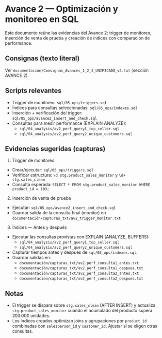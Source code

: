 # Avance 2 — Optimización y monitoreo en SQL

Este documento reúne las evidencias del Avance 2: trigger de monitoreo, inserción de venta de prueba y creación de índices con comparación de performance.

## Consignas (texto literal)

Ver `documentación/Consignas_Avances_1_2_3_UNIFICADO_v2.txt` (sección AVANCE 2).

## Scripts relevantes

- Trigger de monitoreo: `sql/05_ops/triggers.sql`
- Índices para consultas seleccionadas: `sql/05_ops/indexes.sql`
- Inserción + verificación del trigger: `sql/05_ops/avance2_insert_and_check.sql`
 - Consultas para medir performance (EXPLAIN ANALYZE):
	 - `sql/04_analysis/av2_perf_query1_top_seller.sql`
	 - `sql/04_analysis/av2_perf_query2_unique_customers.sql`

## Evidencias sugeridas (capturas)

1) Trigger de monitoreo
- Crear/ejecutar: `sql/05_ops/triggers.sql`
- Verificar estructura: `\d stg.product_sales_monitor` y `\d+ stg.sales_clean`
- Consulta esperada: `SELECT * FROM stg.product_sales_monitor WHERE product_id = 103;`

2) Inserción de venta de prueba
- Ejecutar: `sql/05_ops/avance2_insert_and_check.sql`
- Guardar salida de la consulta final (monitor) en `documentación/capturas_txt/av2_trigger_monitor.txt`

3) Índices — Antes y después
- Ejecutar las consultas provistas con EXPLAIN (ANALYZE, BUFFERS):
	- `sql/04_analysis/av2_perf_query1_top_seller.sql`
	- `sql/04_analysis/av2_perf_query2_unique_customers.sql`
- Capturar tiempos antes y después de `sql/05_ops/indexes.sql`.
- Guardar salidas en:
	- `documentación/capturas_txt/av2_perf_consulta1_antes.txt`
	- `documentación/capturas_txt/av2_perf_consulta1_despues.txt`
	- `documentación/capturas_txt/av2_perf_consulta2_antes.txt`
	- `documentación/capturas_txt/av2_perf_consulta2_despues.txt`

## Notas
- El trigger se dispara sobre `stg.sales_clean` (AFTER INSERT) y actualiza `stg.product_sales_monitor` cuando el acumulado del producto supera 200.000 unidades.
- Los índices creados optimizan joins y agrupaciones por `product_id` combinadas con `salesperson_id` y `customer_id`. Ajustar si se eligen otras consultas.
